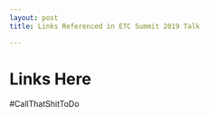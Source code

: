 ```yaml
---
layout: post
title: Links Referenced in ETC Summit 2019 Talk

---
```

# Links Here
#CallThatShitToDo
